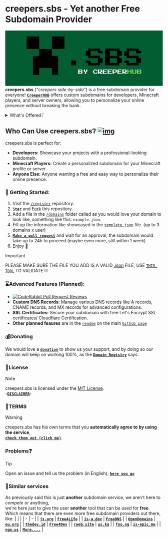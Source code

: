 # creepers.sbs - Yet another Free Subdomain Provider
[![Banner](https://raw.githubusercontent.com/creepersbs/.github/refs/heads/main/profile/mini-banner.png)](https://creepers.sbs)
**creepers.sbs** (*"creepers side-by-side"*) is a free subdomain provider for everyone! [**`CreeperHUB`**](https://creeperhub.net/creepersbs) offers custom subdomains for developers, Minecraft players, and server owners, allowing you to personalize your online presence without breaking the bank.

<details> <summary>What's Offered❔</summary>
 
---------------------

* **Free Subdomains:** No hidden fees, no credit cards required.
* **Customizable Names:** Create unique subdomains for your projects, websites, or Minecraft servers.
* **Quick and Easy Setup:** Get your subdomain up and running in hours (soon will be added automatization).
* **Complete subdomain ownership:** Choose from a variety of subdomains with the `sbs` TLD (side-by-side) and the `cloud` TLD you can use everywhere you want.
* **Reliable DNS:** Ensure your subdomain is always accessible with a robust DNS infrastructure powered by these 2 services: <br>
------------------------------------
| Cloudflare | Gcore |
| ------------- | ------------- |
| [![Cloudflare](https://github.com/creepersbs/.github/blob/main/profile/cloudflare.png)](https://cloudflare.com)  | [![Gcore](https://github.com/creepersbs/.github/blob/main/profile/gcore.png)](https://gcore.com) |
 --------------------

 </details>
 
## **Who Can Use creepers.sbs❔** [![img](https://custom-icon-badges.demolab.com/badge/powered_by-CreeperHUB-white.svg?logo=creeperhub&logoColor=white)](https://creeperhub.net)

creepers.sbs is perfect for:

* **Developers:** Showcase your projects with a professional-looking subdomain.
* **Minecraft Players:** Create a personalized subdomain for your Minecraft profile or server.
* **Anyone Else:** Anyone wanting a free and easy way to personalize their online presence.

### 📌 Getting Started:

1. Visit the [`/register`](https://github.com/creepersbs/register) repository.
2. [**`Star`**](https://docs.github.com/en/get-started/exploring-projects-on-github/saving-repositories-with-stars) and [Fork](https://github.com/creepersbs/register/fork) this repository.
3. Add a file in the [`/domains`](https://github.com/creepersbs/register/blob/main/domains) folder called as you would love your domain to look like, something like this: `example.json`.
4. Fill up the information like showcased in the [`template.json`](https://github.com/creepersbs/register/blob/main/domains/template.json) file. (up to 3 domains x user)
5. [**`Make a pull request`**](https://docs.github.com/en/pull-requests/collaborating-with-pull-requests/proposing-changes-to-your-work-with-pull-requests/creating-a-pull-request) and wait for an approval, the subdomain would take up to 24h to proceed (maybe even more, still within 1 week)
6. Enjoy 🤩<br>

> [!IMPORTANT]
>PLEASE MAKE SURE THE FILE YOU ADD IS A VALID [.json](https://en.wikipedia.org/wiki/JSON) FILE, USE [`THIS TOOL`](https://jsonlint.com/) TO VALIDATE IT



### ⌛**Advanced Features (Planned):**

* [![CodeRabbit Pull Request Reviews](https://img.shields.io/coderabbit/prs/github/creepersbs/register?labelColor=171717&color=FF570A&link=https%3A%2F%2Fcoderabbit.ai&label=CodeRabbit%20Reviews)](https://coderabbit.ai)
* **Custom DNS Records:** Manage various DNS records like A records, CNAME records, and MX records for advanced configurations.
* **SSL Certificates:** Secure your subdomain with free Let's Encrypt SSL certificates/ Cloudflare Certification.
* **Other planned feaures** are in the [`readme`](https://github.com/creepersbs/.github/blob/main/profile/README.md) on the main [`Github page`](https://creeperhub.net/creepersbs)

### 💰**Donating**

We would love a [**`donation`**](https://creepers.sbs/donate) to show us your support, and by doing so our domain will keep on working 100%, as the [**`Domain Registry`**](https://creeperhub.net/domains) says.

### 📃**License**

> [!NOTE]
>creepers.sbs is licensed under the [MIT License](https://choosealicense.com/licenses/mit/). <br>
> -[**`DISCLAIMER`**](https://github.com/creepersbs/#disclaimer)-

### 📜**TERMS**

> [!WARNING]
>creepers.sbs has his own terms that you **automatically agree to by using the service**, <br>
>[**`check them out (click me)`**](https://github.com/creepersbs/register/blob/main/SECURITY.md).

### Problems❓
> [!TIP]
>Open an issue and tell us the problem (in English), [**`here you go`**](https://github.com/creepersbs/register/issues/new/choose)

### 🤝Similar services
As previously said this is just **another** subdomain service, we aren't here to *compete* or anything, <br>
we're here just to give the user **another** tool that can be used for **free**. <br>
Which means that there are even more free subdomain providers out there, like: 
|   |   |
| - | - |
| [**`js.org`**](https://js.org) | [**`Free4Life`**](https://free.hrsn.dev/#/?id=domains) |
| [**`is-a.dev`**](https://is-a.dev/) | [**`FreeDNS`**](https://freedns.afraid.org/) |
| [**`OpenDomains`**](https://open-domains.net/) | [**`eu.org`**](https://nic.eu.org) | 
| [**`thedev.id`**](https://thedev.id/) | [**`Free4Dev`**](https://free-for.dev/#/?id=domain) |
| [**`rweb.site`**](https://rweb.site) | [**`us.kg`**](https://nic.us.kg) | 
| [**`foo.ng`**](https://foo.ng) | [**`is-epic.me`**](https://github.com/is-cool-me/register) |
| [**`ngo.us`**](https://nic.ngo.us/) | [**`More....`**](https://github.com/abint7/free-domains?tab=readme-ov-file) |
